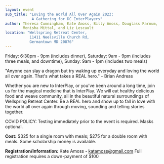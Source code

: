 ```yaml
---
layout: event
sub_title: "Loving the World All Over Again 2023:
            A Gathering for DC InterPlayers"
author: Theresa Cunningham, Kate Amoss, Billy Amoss, Douglass Farnum,
        Monisha Mittal, and Liz Lescault
location: "Wellspring Retreat Center,
           11411 Neelsville Church Rd,
           Germantown MD 20876"
---
```


Friday:  6:30pm - 9pm (includes dinner),
Saturday:  9am - 9pm (includes three meals, and downtime),
Sunday:  9am - 1pm (includes two meals)

"Anyone can slay a dragon but try waking up everyday and loving the world all
over again. That's what takes a REAL hero." - Brian Andreas

Whether you are new to InterPlay, or you've been around a long time, join us for
the magical medicine that is InterPlay. We will eat healthy delicious food and
weave community, all in the beautiful natural surroundings of Wellspring Retreat
Center. Be a REAL hero and show up to fall in love with the world all over again
through moving, sounding and telling stories together.

COVID POLICY: Testing immediately prior to the event is required. Masks optional.

**Cost:** $325 for a single room with meals; $275 for a double room with meals.
Some scholarship money is available.

**Registration/Information:** Kate Amoss - <katamoss@gmail.com>
Full registration requires a down-payment of $100
